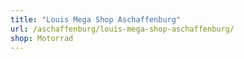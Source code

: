 ```yaml
---
title: "Louis Mega Shop Aschaffenburg"
url: /aschaffenburg/louis-mega-shop-aschaffenburg/
shop: Motorrad
---
```


